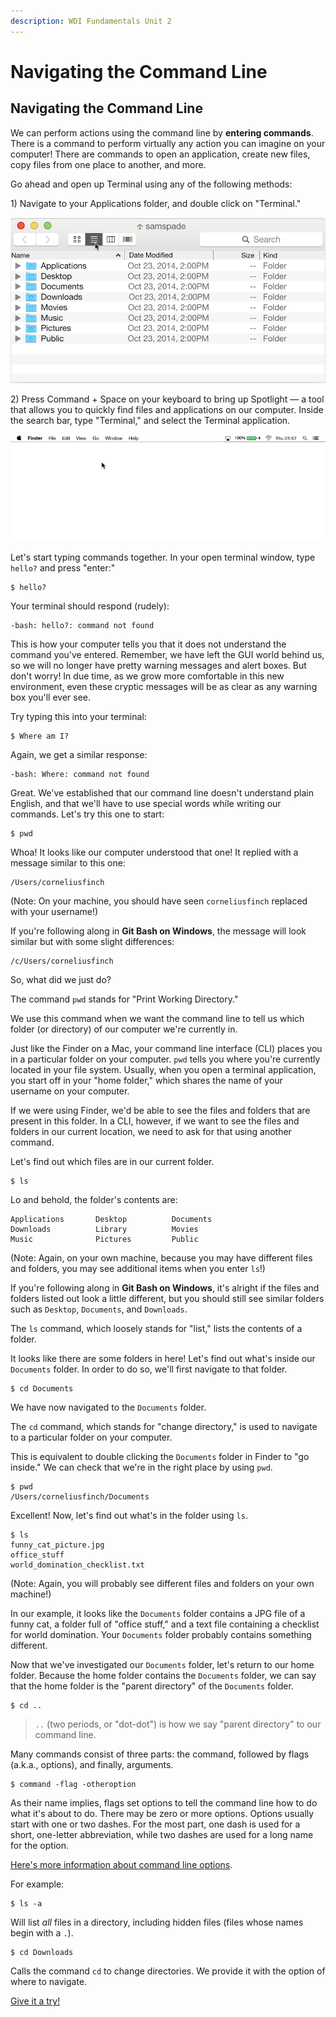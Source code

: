 ```yaml
---
description: WDI Fundamentals Unit 2
---
```


# Navigating the Command Line

## Navigating the Command Line

We can perform actions using the command line by **entering commands**. There is a command to perform virtually any action you can imagine on your computer! There are commands to open an application, create new files, copy files from one place to another, and more.

Go ahead and open up Terminal using any of the following methods:

1\) Navigate to your Applications folder, and double click on "Terminal."

![](../../.gitbook/assets/terminal-in-finder%20%281%29.gif)

2\) Press Command + Space on your keyboard to bring up Spotlight — a tool that allows you to quickly find files and applications on our computer. Inside the search bar, type "Terminal," and select the Terminal application.

![](../../.gitbook/assets/terminal-in-spotlight.gif)

Let's start typing commands together. In your open terminal window, type `hello?` and press "enter:"

```text
$ hello?
```

Your terminal should respond \(rudely\):

```text
-bash: hello?: command not found
```

This is how your computer tells you that it does not understand the command you've entered. Remember, we have left the GUI world behind us, so we will no longer have pretty warning messages and alert boxes. But don't worry! In due time, as we grow more comfortable in this new environment, even these cryptic messages will be as clear as any warning box you'll ever see.

Try typing this into your terminal:

```text
$ Where am I?
```

Again, we get a similar response:

```text
-bash: Where: command not found
```

Great. We've established that our command line doesn't understand plain English, and that we'll have to use special words while writing our commands. Let's try this one to start:

```text
$ pwd
```

Whoa! It looks like our computer understood that one! It replied with a message similar to this one:

```text
/Users/corneliusfinch
```

\(Note: On your machine, you should have seen `corneliusfinch` replaced with your username!\)

If you're following along in **Git Bash on Windows**, the message will look similar but with some slight differences:

```text
/c/Users/corneliusfinch
```

So, what did we just do?

The command `pwd` stands for "Print Working Directory."

We use this command when we want the command line to tell us which folder \(or directory\) of our computer we're currently in.

Just like the Finder on a Mac, your command line interface \(CLI\) places you in a particular folder on your computer. `pwd` tells you where you're currently located in your file system. Usually, when you open a terminal application, you start off in your "home folder," which shares the name of your username on your computer.

If we were using Finder, we'd be able to see the files and folders that are present in this folder. In a CLI, however, if we want to see the files and folders in our current location, we need to ask for that using another command.

Let's find out which files are in our current folder.

```text
$ ls
```

Lo and behold, the folder's contents are:

```text
Applications       Desktop          Documents
Downloads          Library          Movies
Music              Pictures         Public
```

\(Note: Again, on your own machine, because you may have different files and folders, you may see additional items when you enter `ls`!\)

If you're following along in **Git Bash on Windows**, it's alright if the files and folders listed out look a little different, but you should still see similar folders such as `Desktop`, `Documents`, and `Downloads`.

The `ls` command, which loosely stands for "list," lists the contents of a folder.

It looks like there are some folders in here! Let's find out what's inside our `Documents` folder. In order to do so, we'll first navigate to that folder.

```text
$ cd Documents
```

We have now navigated to the `Documents` folder.

The `cd` command, which stands for "change directory," is used to navigate to a particular folder on your computer.

This is equivalent to double clicking the `Documents` folder in Finder to "go inside." We can check that we're in the right place by using `pwd`.

```text
$ pwd
/Users/corneliusfinch/Documents
```

Excellent! Now, let's find out what's in the folder using `ls`.

```text
$ ls
funny_cat_picture.jpg
office_stuff
world_domination_checklist.txt
```

\(Note: Again, you will probably see different files and folders on your own machine!\)

In our example, it looks like the `Documents` folder contains a JPG file of a funny cat, a folder full of "office stuff," and a text file containing a checklist for world domination. Your `Documents` folder probably contains something different.

Now that we've investigated our `Documents` folder, let's return to our home folder. Because the home folder contains the `Documents` folder, we can say that the home folder is the "parent directory" of the `Documents` folder.

```text
$ cd ..
```

> `..` \(two periods, or "dot-dot"\) is how we say "parent directory" to our command line.

Many commands consist of three parts: the command, followed by flags \(a.k.a., options\), and finally, arguments.

```text
$ command -flag -otheroption
```

As their name implies, flags set options to tell the command line how to do what it's about to do. There may be zero or more options. Options usually start with one or two dashes. For the most part, one dash is used for a short, one-letter abbreviation, while two dashes are used for a long name for the option.

[Here's more information about command line options](http://catb.org/esr/writings/taoup/html/ch10s05.html#id2948149).

For example:

```text
$ ls -a
```

Will list _all_ files in a directory, including hidden files \(files whose names begin with a `.`\).

```text
$ cd Downloads
```

Calls the command `cd` to change directories. We provide it with the option of where to navigate.

[Give it a try!](navigating-the-command-line-exercise.md)

